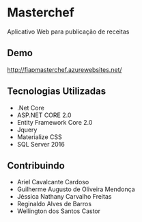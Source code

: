 # Masterchef

Aplicativo Web para publicação de receitas

## Demo
http://fiapmasterchef.azurewebsites.net/

## Tecnologias Utilizadas

* .Net Core
* ASP.NET CORE 2.0
* Entity Framework Core 2.0
* Jquery
* Materialize CSS
* SQL Server 2016

## Contribuindo

* Ariel Cavalcante Cardoso
* Guilherme Augusto de Oliveira Mendonça
* Jéssica Nathany Carvalho Freitas
* Reginaldo Alves de Barros
* Wellington dos Santos Castor
